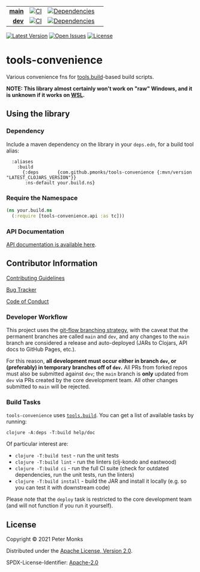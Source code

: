 | | | | |
|---:|:---:|:---:|:---:|
| [**main**](https://github.com/pmonks/tools-convenience/tree/main) | [![CI](https://github.com/pmonks/tools-convenience/workflows/CI/badge.svg?branch=main)](https://github.com/pmonks/tools-convenience/actions?query=workflow%3ACI+branch%3Amain) | [![Dependencies](https://github.com/pmonks/tools-convenience/workflows/dependencies/badge.svg?branch=main)](https://github.com/pmonks/tools-convenience/actions?query=workflow%3Adependencies+branch%3Amain) |
| [**dev**](https://github.com/pmonks/tools-convenience/tree/dev) | [![CI](https://github.com/pmonks/tools-convenience/workflows/CI/badge.svg?branch=dev)](https://github.com/pmonks/tools-convenience/actions?query=workflow%3ACI+branch%3Adev) | [![Dependencies](https://github.com/pmonks/tools-convenience/workflows/dependencies/badge.svg?branch=dev)](https://github.com/pmonks/tools-convenience/actions?query=workflow%3Adependencies+branch%3Adev) |

[![Latest Version](https://img.shields.io/clojars/v/com.github.pmonks/tools-convenience)](https://clojars.org/com.github.pmonks/tools-convenience/) [![Open Issues](https://img.shields.io/github/issues/pmonks/tools-convenience.svg)](https://github.com/pmonks/tools-convenience/issues) [![License](https://img.shields.io/github/license/pmonks/tools-convenience.svg)](https://github.com/pmonks/tools-convenience/blob/main/LICENSE)

# tools-convenience

Various convenience fns for [tools.build](https://github.com/clojure/tools.build)-based build scripts.

**NOTE: This library almost certainly won't work on "raw" Windows, and it is unknown if it works on [WSL](https://docs.microsoft.com/en-us/windows/wsl/about).**

## Using the library

### Dependency

Include a maven dependency on the library in your `deps.edn`, for a build tool alias:

```edn
  :aliases
    :build
      {:deps       {com.github.pmonks/tools-convenience {:mvn/version "LATEST_CLOJARS_VERSION"}}
       :ns-default your.build.ns}
```

### Require the Namespace

```clojure
(ns your.build.ns
  (:require [tools-convenience.api :as tc]))
```

### API Documentation

[API documentation is available here](https://pmonks.github.io/tools-convenience/).

## Contributor Information

[Contributing Guidelines](https://github.com/pmonks/tools-convenience/blob/main/.github/CONTRIBUTING.md)

[Bug Tracker](https://github.com/pmonks/tools-convenience/issues)

[Code of Conduct](https://github.com/pmonks/tools-convenience/blob/main/.github/CODE_OF_CONDUCT.md)

### Developer Workflow

This project uses the [git-flow branching strategy](https://nvie.com/posts/a-successful-git-branching-model/), with the caveat that the permanent branches are called `main` and `dev`, and any changes to the `main` branch are considered a release and auto-deployed (JARs to Clojars, API docs to GitHub Pages, etc.).

For this reason, **all development must occur either in branch `dev`, or (preferably) in temporary branches off of `dev`.**  All PRs from forked repos must also be submitted against `dev`; the `main` branch is **only** updated from `dev` via PRs created by the core development team.  All other changes submitted to `main` will be rejected.

### Build Tasks

`tools-convenience` uses [`tools.build`](https://clojure.org/guides/tools_build). You can get a list of available tasks by running:

```
clojure -A:deps -T:build help/doc
```

Of particular interest are:

* `clojure -T:build test` - run the unit tests
* `clojure -T:build lint` - run the linters (clj-kondo and eastwood)
* `clojure -T:build ci` - run the full CI suite (check for outdated dependencies, run the unit tests, run the linters)
* `clojure -T:build install` - build the JAR and install it locally (e.g. so you can test it with downstream code)

Please note that the `deploy` task is restricted to the core development team (and will not function if you run it yourself).

## License

Copyright © 2021 Peter Monks

Distributed under the [Apache License, Version 2.0](http://www.apache.org/licenses/LICENSE-2.0).

SPDX-License-Identifier: [Apache-2.0](https://spdx.org/licenses/Apache-2.0)
